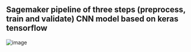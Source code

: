 ## Sagemaker pipeline of three steps (preprocess, train and validate) CNN model based on keras tensorflow 

![image](https://github.com/user-attachments/assets/1c89a1be-aed2-4ca2-88f4-d9eb9868e32c)
